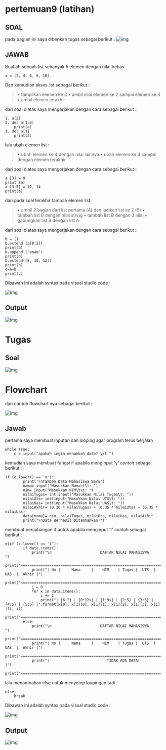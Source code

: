 # pertemuan9 (latihan)

## SOAL

pada bagian ini saya diberikan tugas sebagai berikut :
![img](gambar/sssoal1.PNG)

## JAWAB

Buatlah sebuah list sebanyak 5 elemen dengan nilai bebas

    a = [2, 4, 6, 8, 10] 

Dan kemudian akses list sebagai berikut :

>• tampilkan elemen ke 3
>• ambil nilai elemen ke 2 sampai elemen ke 4
>• ambil elemen terakhir

dari soal diatas saya mengerjakan dengan cara sebagai berikut :

    1. a[2]
    2. del a[1:4]
        print(a)
    3. del a[1] 
        print(a)

lalu ubah elemen list :

>• ubah elemen ke 4 dengan nilai lainnya
>• ubah elemen ke 4 sampai dengan elemen terakhir

dari soal diatas saya mengerjakan dengan cara sebagai berikut :

    a [3] = 9
    print (a)
    a [3:5] = 12, 14
    print(a)

dan pada soal terakhir tambah elemen list:
>• ambil 2 bagian dari list pertama (A) dan jadikan list ke 2 (B)
>• tambah list B dengan nilai string
>• tambah list B dengan 3 nilai
>• gabungkan list B dengan list A

dari soal diatas saya mengerjakan dengan cara sebagai berikut : 

    b = []
    b.extend (a[0:2])
    print(b)
    b.append ('enam')
    print(b)
    b.extend([8, 10, 12])
    print(b)
    c=a+b
    print(c)

Dibawah ini adalah syntax pada visual studio code :

![img](gambar/latihan1.PNG)


## Output

![img](gambar/output1.PNG)

# Tugas

## Soal

![img](gambar/sssoal2.PNG)

# Flowchart

dan contoh flowchart nya sebagai berikut :

![img](flowchart.PNG)

## Jawab

pertama saya membuat inputan dan looping agar program terus berjalan

    while true:
        c = input("apakah ingin menambah data? y/t ")

kemudian saya membuat fungsi if apabila menginput 'y' contoh sebagai berikut :


    if (c.lower() == 'y'):                                               
            print('\nTambah Data Mahasiswa Baru')
            nama= input("Masukkan Nama\t\t: ")                                        
            nim= input("Masukkan NIM\t\t: ")                                         
            nilaiTugas= int(input("Masukkan Nilai Tugas\t: "))                              
            nilaiUts= int(input("Masukkan Nilai UTS\t: "))                                   
            nilaiUas= int(input("Masukkan Nilai UAS\t: "))                                    
            nilaiAkhir= (0.30 * nilaiTugas) + (0.35 * nilaiUts) + (0.35 * nilaiUas)              
            data[nama]= nim, nilaiTugas, nilaiUts, nilaiUas, nilaiAkhir                         
            print("\nData Berhasil Ditambahkan!")

membuat percabangan if untuk apabila menginput 't' contoh sebagai berikut : 

    elif (c.lower() == 't'):                                                                    
            if data.items():                                                                     
                print("\n                      DAFTAR NILAI MAHASISWA                    ")
                print("==================================================================")
                print("| No |     Nama     |    NIM    | Tugas |  UTS  |  UAS  |  Akhir |")
                print("==================================================================")
                i = 0
                for x in data.items():
                    i += 1
                    print("| {6:2} | {0:12s} | {1:9s} | {2:5} | {3:5} | {4:5} | {5:6} |".format(x[0], x[1][0], x[1][1], x[1][2], x[1][3], x[1][4], i))  
                print("==================================================================")
            else:
                print("\n                      DAFTAR NILAI MAHASISWA                    ")
                print("==================================================================")
                print("| No |     Nama     |    NIM    | Tugas |  UTS  |  UAS  |  Akhir |")
                print("==================================================================")
                print("|                          TIDAK ADA DATA!                       |")
                print("==================================================================")

lalu menambahan else untuk menyetop loopingan tadi :

    else:
        break

Dibawah ini adalah syntax pada visual studio code  :

![img](gambar/latihan2.PNG)

## Output

![img](gambar/output2.PNG)




